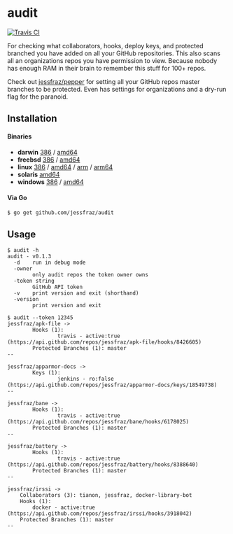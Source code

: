 # audit

[![Travis CI](https://travis-ci.org/jessfraz/audit.svg?branch=master)](https://travis-ci.org/jessfraz/audit)

For checking what collaborators, hooks, deploy keys, and protected branched
you have added on all your GitHub repositories. This also scans all an
organizations repos you have permission to view.
Because nobody has enough RAM in their brain to remember this stuff for 100+ repos.

Check out [jessfraz/pepper](https://github.com/jessfraz/pepper) for setting all your GitHub repos master branches
to be protected. Even has settings for organizations and a dry-run flag for the paranoid.

## Installation

#### Binaries

- **darwin** [386](https://github.com/jessfraz/audit/releases/download/v0.1.3/audit-darwin-386) / [amd64](https://github.com/jessfraz/audit/releases/download/v0.1.3/audit-darwin-amd64)
- **freebsd** [386](https://github.com/jessfraz/audit/releases/download/v0.1.3/audit-freebsd-386) / [amd64](https://github.com/jessfraz/audit/releases/download/v0.1.3/audit-freebsd-amd64)
- **linux** [386](https://github.com/jessfraz/audit/releases/download/v0.1.3/audit-linux-386) / [amd64](https://github.com/jessfraz/audit/releases/download/v0.1.3/audit-linux-amd64) / [arm](https://github.com/jessfraz/audit/releases/download/v0.1.3/audit-linux-arm) / [arm64](https://github.com/jessfraz/audit/releases/download/v0.1.3/audit-linux-arm64)
- **solaris** [amd64](https://github.com/jessfraz/audit/releases/download/v0.1.3/audit-solaris-amd64)
- **windows** [386](https://github.com/jessfraz/audit/releases/download/v0.1.3/audit-windows-386) / [amd64](https://github.com/jessfraz/audit/releases/download/v0.1.3/audit-windows-amd64)

#### Via Go

```bash
$ go get github.com/jessfraz/audit
```

## Usage

```console
$ audit -h
audit - v0.1.3
  -d    run in debug mode
  -owner
        only audit repos the token owner owns
  -token string
        GitHub API token
  -v    print version and exit (shorthand)
  -version
        print version and exit
```

```console
$ audit --token 12345
jessfraz/apk-file ->
        Hooks (1):
                travis - active:true (https://api.github.com/repos/jessfraz/apk-file/hooks/8426605)
        Protected Branches (1): master
--

jessfraz/apparmor-docs ->
        Keys (1):
                jenkins - ro:false (https://api.github.com/repos/jessfraz/apparmor-docs/keys/18549738)
--

jessfraz/bane ->
        Hooks (1):
                travis - active:true (https://api.github.com/repos/jessfraz/bane/hooks/6178025)
        Protected Branches (1): master
--

jessfraz/battery ->
        Hooks (1):
                travis - active:true (https://api.github.com/repos/jessfraz/battery/hooks/8388640)
        Protected Branches (1): master
--

jessfraz/irssi ->
	Collaborators (3): tianon, jessfraz, docker-library-bot
	Hooks (1):
		docker - active:true (https://api.github.com/repos/jessfraz/irssi/hooks/3918042)
	Protected Branches (1): master
--
```
